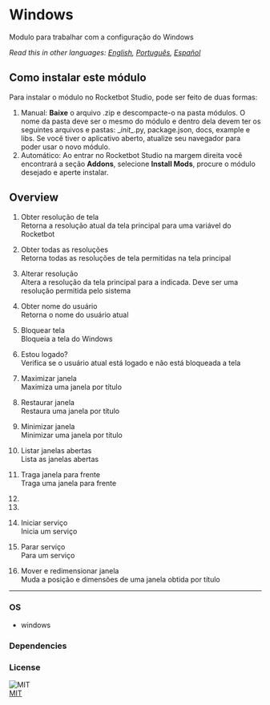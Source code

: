 # Windows
  
Modulo para trabalhar com a configuração do Windows  

*Read this in other languages: [English](README.md), [Português](README.pr.md), [Español](README.es.md)*

## Como instalar este módulo
  
Para instalar o módulo no Rocketbot Studio, pode ser feito de duas formas:
1. Manual: __Baixe__ o arquivo .zip e descompacte-o na pasta módulos. O nome da pasta deve ser o mesmo do módulo e dentro dela devem ter os seguintes arquivos e pastas: \__init__.py, package.json, docs, example e libs. Se você tiver o aplicativo aberto, atualize seu navegador para poder usar o novo módulo.
2. Automático: Ao entrar no Rocketbot Studio na margem direita você encontrará a seção **Addons**, selecione **Install Mods**, procure o módulo desejado e aperte instalar.  


## Overview


1. Obter resolução de tela  
Retorna a resolução atual da tela principal para uma variável do Rocketbot

2. Obter todas as resoluções  
Retorna todas as resoluções de tela permitidas na tela principal

3. Alterar resolução  
Altera a resolução da tela principal para a indicada. Deve ser uma resolução permitida pelo sistema

4. Obter nome do usuário  
Retorna o nome do usuário atual

5. Bloquear tela  
Bloqueia a tela do Windows

6. Estou logado?  
Verifica se o usuário atual está logado e não está bloqueada a tela

7. Maximizar janela  
Maximiza uma janela por título

8. Restaurar janela  
Restaura uma janela por título

9. Minimizar janela  
Minimizar uma janela por título

10. Listar janelas abertas  
Lista as janelas abertas

11. Traga janela para frente  
Traga uma janela para frente

12.   


13.   


14. Iniciar serviço  
Inicia um serviço

15. Parar serviço  
Para um serviço

16. Mover e redimensionar janela  
Muda a posição e dimensões de uma janela obtida por título  




----
### OS

- windows

### Dependencies

### License
  
![MIT](https://camo.githubusercontent.com/107590fac8cbd65071396bb4d04040f76cde5bde/687474703a2f2f696d672e736869656c64732e696f2f3a6c6963656e73652d6d69742d626c75652e7376673f7374796c653d666c61742d737175617265)  
[MIT](http://opensource.org/licenses/mit-license.ph)